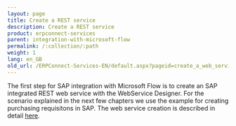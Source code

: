 ```yaml
---
layout: page
title: Create a REST service
description: Create a REST service
product: erpconnect-services
parent: integration-with-microsoft-flow
permalink: /:collection/:path
weight: 1
lang: en_GB
old_url: /ERPConnect-Services-EN/default.aspx?pageid=create_a_web_service_for_ecs_core1
---
```


The first step for SAP integration with Microsoft Flow is to create an SAP integrated REST web service with the WebService Designer.
For the scenario explained in the next few chapters we use the example for creating purchasing requisitons in SAP. The web service creation is described in detail [here](../../../sap-integration-nintex/nintex-workflow-cloud-nwc/configure-the-nwc-workflow).

